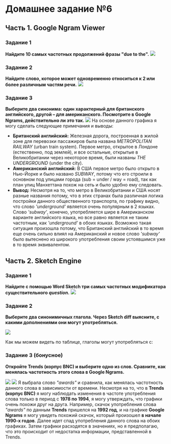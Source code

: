 # Домашнее задание №6
## Часть 1. Google Ngram Viewer
### Задание 1
**Найдите 10 самых частотных продолжений фразы "due to the".** 
![](https://github.com/nastyaprokhorova/hw6/blob/master/граф1.png)

### Задание 2
**Найдите слово, которое может одновременно относиться к 2 или более различным частям речи.**
![](https://github.com/nastyaprokhorova/hw6/blob/master/граф2.png)

### Задание 3
**Выберите два синонима: один характерный для британского английского, другой – для американского. Посмотрите в Google Ngrams, действительно ли это так.**
![](https://github.com/nastyaprokhorova/hw6/blob/master/граф3.png)
На основе данного графика я могу сделать следующие примечания и выводы:
+ **Британский английский:** Железная дорога, построенная в жилой зоне для перевозки пассажиров была названа *METROPOLITAN RAILWAY* (urban train system). Первое метро, открытое в Лондоне (естественно, под землей), и все остальные, открытые в Великобритании через некоторое время, были названы *THE UNDERGROUND* (under the city).
+ **Американский английский:** В США первое метро было открыто в Нью-Йорке и было названо *SUBWAY*, потому что его строили в основном под улицами города (sub = under / way = road), так как план улиц Манхеттана похож на сеть и было удобно ему следовать.
+ **Вывод:** Несмотря на то, что метро в Великобритании и США носят разные названия потому, что в этих странах была различная логика постройки данного общественного транспорта, по графику видно, что слово *'underground'* является очень популярным в 2 языках. Слово *'subway'*, конечно, употребляется шире в Американском варианте английского языка, но все равно является не таким частотным, как *'underground'* в обоих языках. Возможно такая ситуация произошла потому, что Британский английский в то время еще очень сильно влиял на Американский и новое слово *'subway'* было вытеснено из широкого употребления своим устоявшимся уже в то время эквивалентом.

## Часть 2. Sketch Engine
### Задание 1
**Найдите с помощью Word Sketch три самых частотных модификатора существительного *question*.** 
![](https://github.com/nastyaprokhorova/hw6/blob/master/Question1.png)

### Задание 2
**Выберите два синонимичных глагола. Через Sketch diff выясните, с какими дополнениями они могут употребляться.**

![](https://github.com/nastyaprokhorova/hw6/blob/master/дшлу.png)

Как мы можем видеть по таблице, глаголы могут употребляться с:

### Задание 3 (бонусное)
**Откройте Trends (корпус BNC) и выберите одно из слов. Сравните, как менялась частотность этого слова в Google Ngrams.**

![](https://github.com/nastyaprokhorova/hw6/blob/master/awards1.png)
![](https://github.com/nastyaprokhorova/hw6/blob/master/awards.png)
Я выбрала слово *"awards"* и сравнила, как менялась  частотность данного слова в зависимости от времени. Несмотря на то, что в **Trends (корпус BNC)** я могу наблюдать изменения в частоте употребления слова только в период с **1978 по 1994**, я могу утверждать, что графики очень похожи друг на друга. Например, скачок употребления слова *"awards"* по данным **Trends** пришелся на **1992 год**, и на графике **Google Ngrams** я могу увидеть похожий скачок, который произошел **в начале 1990-х годов**. Далее идет спад употребления данного слова на обоих графиках. Затем графики расходятся в значениях, но я предполагаю, что это происходит от недостатка информации, представленной в Trends.
